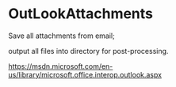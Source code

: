 # OutLookAttachments
Save all attachments from email;

output all files into directory for post-processing.

https://msdn.microsoft.com/en-us/library/microsoft.office.interop.outlook.aspx

